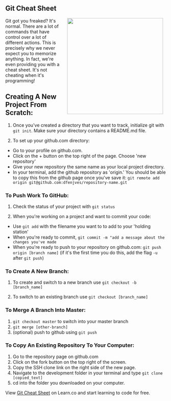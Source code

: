 ## Git Cheat Sheet

<img src="https://s3.amazonaws.com/after-school-assets/cheating.gif" width="300" align="right" hspace="10">

Git got you freaked? It's normal. There are a lot of commands that have control over a lot of different actions. This is precisely why we never expect you to memorize anything. In fact, we're even providing you with a cheat sheet. It's not cheating when it's programming!

## Creating A New Project From Scratch:

1. Once you've created a directory that you want to track, initialize git with `git init`. Make sure your directory contains a README.md file.

2. To set up your github.com directory:
  + Go to your profile on github.com.
  + Click on the + button on the top right of the page. Choose 'new repository'
  + Give your new repository the same name as your local project directory.
  + In your terminal, add the github repository as 'origin.' You should be able to copy this from the github page once you've save it: `git remote add origin git@github.com:dfenjves/repository-name.git`
  

### To Push Work To GitHub: 
1. Check the status of your project with `git status` 

2. When you're working on a project and want to commit your code:
  +  Use `git add` with the filename you want to to add to your 'holding station'
  + When you're ready to commit, `git commit -m "add a message about the changes you've made`
  + When you're ready to push to your repository on github.com: `git push origin [branch name]` (if it's the first time you do this, add the flag `-u` after `git push`)
  
### To Create A New Branch:
1. To create and switch to a new branch use `git checkout -b [branch_name]`

2. To switch to an existing branch use `git checkout [branch_name]`

### To Merge A Branch Into Master:
1. `git checkout master` to switch into your master branch
2. `git merge [other-branch]`
3. (optional) push to github using `git push`
  
### To Copy An Existing Repository To Your Computer:
1. Go to the repository page on github.com
2. Click on the fork button on the top right of the screen.
3. Copy the SSH clone link on the right side of the new page.
4. Navigate to the development folder in your terminal and type `git clone [copied_text]`
5. cd into the folder you downloaded on your computer.
<p data-visibility='hidden'>View <a href='https://learn.co/lessons/hs-git-cheat-sheet' title='Git Cheat Sheet'>Git Cheat Sheet</a> on Learn.co and start learning to code for free.</p>
